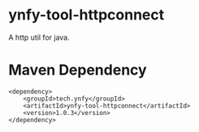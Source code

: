 # ynfy-tool-httpconnect

A http util for java. 

# Maven Dependency
```
<dependency>
    <groupId>tech.ynfy</groupId>
    <artifactId>ynfy-tool-httpconnect</artifactId>
    <version>1.0.3</version>
</dependency>
```



